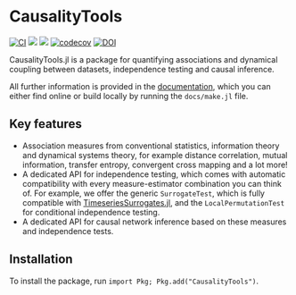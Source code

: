 # CausalityTools

[![CI](https://github.com/juliadynamics/CausalityTools.jl/workflows/CI/badge.svg)](https://github.com/JuliaDynamics/CausalityTools.jl/actions)
[![](https://img.shields.io/badge/docs-latest_tagged-blue.svg)](https://juliadynamics.github.io/CausalityTools.jl/stable/)
[![](https://img.shields.io/badge/docs-dev_(master)-blue.svg)](https://juliadynamics.github.io/CausalityTools.jl/dev/)
[![codecov](https://codecov.io/gh/JuliaDynamics/CausalityTools.jl/branch/master/graph/badge.svg?token=0b71n6x6AP)](https://codecov.io/gh/JuliaDynamics/CausalityTools.jl)
[![DOI](https://zenodo.org/badge/135443027.svg)](https://zenodo.org/badge/latestdoi/135443027)

CausalityTools.jl is a package for quantifying associations and dynamical coupling
between datasets, independence testing and causal inference.

All further information is provided in the
[documentation](https://juliadynamics.github.io/CausalityTools.jl/dev), which you can either
find online or build locally by running the `docs/make.jl` file.

## Key features

- Association measures from conventional statistics, information theory and dynamical
    systems theory, for example distance correlation, mutual information, transfer entropy,
    convergent cross mapping and a lot more!
- A dedicated API for independence testing, which comes with automatic compatibility with
    every measure-estimator combination you can think of. For example, we offer the generic
    `SurrogateTest`, which is fully compatible with
    [TimeseriesSurrogates.jl](https://github.com/JuliaDynamics/TimeseriesSurrogates.jl),
    and the `LocalPermutationTest` for conditional independence testing.
- A dedicated API for causal network inference based on these measures and independence
    tests.

## Installation

To install the package, run `import Pkg; Pkg.add("CausalityTools")`.
